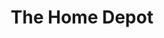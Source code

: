 ---
title: "The Home Depot"
url: /scottsdale/the-home-depot-north-90th-street/
shop: doityourself
---